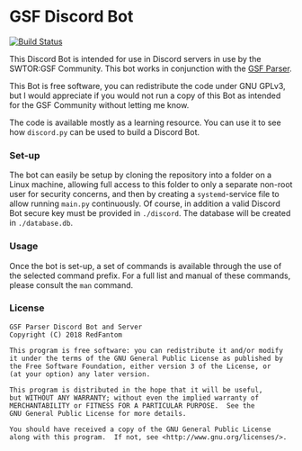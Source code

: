 # GSF Discord Bot
[![Build Status](https://travis-ci.com/RedFantom/gsf-discord-bot.svg?token=UBcv5ZyxSrELyQhSpadq&branch=master)](https://travis-ci.com/RedFantom/gsf-discord-bot)

This Discord Bot is intended for use in Discord servers in use by the
SWTOR:GSF Community. This bot works in conjunction with the 
[GSF Parser](https://www.github.com/RedFantom/gsf-parser).

This Bot is free software, you can redistribute the code under GNU
GPLv3, but I would appreciate if you would not run a copy of this Bot
as intended for the GSF Community without letting me know.

The code is available mostly as a learning resource. You can use it to
see how `discord.py` can be used to build a Discord Bot.

### Set-up
The bot can easily be setup by cloning the repository into a folder
on a Linux machine, allowing full access to this folder to only a 
separate non-root user for security concerns, and then by creating a 
`systemd`-service file to allow running `main.py` continuously.
Of course, in addition a valid Discord Bot secure key must be provided
in `./discord`. The database will be created in `./database.db`.

### Usage
Once the bot is set-up, a set of commands is available through the use
of the selected command prefix. For a full list and manual of these
commands, please consult the `man` command.

### License

    GSF Parser Discord Bot and Server
    Copyright (C) 2018 RedFantom
    
    This program is free software: you can redistribute it and/or modify
    it under the terms of the GNU General Public License as published by
    the Free Software Foundation, either version 3 of the License, or
    (at your option) any later version.
    
    This program is distributed in the hope that it will be useful,
    but WITHOUT ANY WARRANTY; without even the implied warranty of
    MERCHANTABILITY or FITNESS FOR A PARTICULAR PURPOSE.  See the
    GNU General Public License for more details.
    
    You should have received a copy of the GNU General Public License
    along with this program.  If not, see <http://www.gnu.org/licenses/>.
